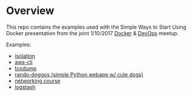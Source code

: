 # Overview #

This repo contains the examples used with the Simple Ways to Start Using Docker presentation from the joint 1/10/2017 [Docker](https://www.meetup.com/Docker-Phoenix/events/236092999/) &amp; [DevOps](https://www.meetup.com/Phoenix-DevOps-Meetup/events/236093323/) meetup.

Examples:

* [isolation](isolation/README.md)
* [aws-cli](aws-cli/README.md)
* [tcpdump](tcpdump/README.md)
* [rando-doggos (simple Python webapp w/ cute dogs)](rando-doggos/README.md)
* [networking course](networking-course/README.md)
* [logstash](logstash/README.md)

